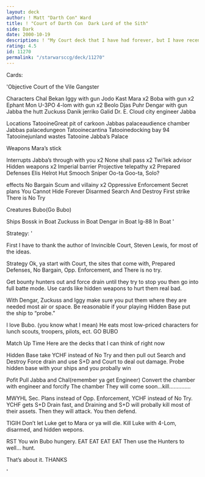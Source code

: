 ```yaml
---
layout: deck
author: ! Matt "Darth Con" Ward
title: ! "Court of Darth Con  Dark Lord of the Sith"
side: Dark
date: 2000-10-19
description: ! "My Court deck that I have had forever, but I have recently changed. Yub-Yub"
rating: 4.5
id: 11270
permalink: "/starwarsccg/deck/11270"
---
```

Cards: 

'Objective Court of the Vile Gangster

Characters
Chal Bekan
Iggy with gun
Jodo Kast
Mara x2
Boba with gun x2
Ephant Mon
U-3PO
4-lom with gun x2
Beolo
Djas Puhr
Dengar with gun
Jabba the hutt
Zuckuss
Danik jerriko
Galid
Dr. E.
Cloud city engineer
 Jabba

Locations
TatooineGreat pit of carkoon
Jabbas palaceaudience chamber
Jabbas palacedungeon
Tatooinecantina
Tatooinedocking bay 94
Tatooinejunland wastes
Tatooine Jabba’s Palace

Weapons
Mara’s stick

Interrupts
Jabba’s through with you x2
None shall pass x2
Twi’lek advisor
Hidden weapons x2
Imperial barrier
Projective telepathy x2
Prepared Defenses
Elis Helrot
Hut Smooch
Sniper
Oo-ta Goo-ta, Solo?

effects
No Bargain
Scum and villainy x2
 Oppressive Enforcement
Secret plans
 You Cannot Hide Forever
Disarmed
Search And Destroy
First strike
There is No Try

Creatures
Bubo(Go Bubo)

Ships
Bossk in Boat
Zuckuss in Boat
Dengar in Boat
Ig-88 In Boat
'

Strategy: '

First I have to thank the author of Invincible Court, Steven Lewis, for most of the ideas.

Strategy
Ok, ya start with Court, the sites that come with, Prepared Defenses, No Bargain, Opp. Enforcement, and There is no try.

Get bounty hunters out and force drain until they try to stop you then go into full batte mode. Use cards like hidden weapons to hurt them real bad.

With Dengar, Zuckuss and Iggy make sure you put them where they are needed most air or space. Be reasonable if your playing Hidden Base put the ship to “probe.”

I love Bubo. (you know what I mean) He eats most low-priced characters for lunch scouts, troopers, pilots, ect.
GO BUBO







Match Up Time
Here are the decks that I can think of right now

Hidden Base
take YCHF instead of No Try and then pull out Search and Destroy
Force drain and use S+D and Court to deal out damage.
Probe hidden base with your ships and you probally win

Pofit Pull Jabba and Chal(remember ya get Engineer)
Convert the chamber with engineer and forcify The chamber
They will come soon…kill…………..

MWYHL Sec. Plans instead of Opp. Enforcement, YCHF instead of No Try.
YCHF gets S+D
Drain fast, and Draining and S+D will probally kill most of their assets.
Then  they will attack. You then defend.

TIGIH Don’t let Luke get to Mara or ya will die.
Kill Luke with 4-Lom, disarmed, and hidden wepons.

RST You win Bubo hungery. EAT EAT EAT EAT
Then use the Hunters to well… hunt.

That’s about it. THANKS








'
